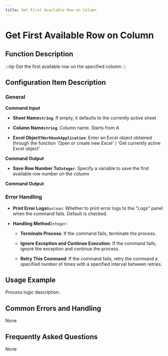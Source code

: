 ```yaml
---
title: Get First Available Row on Column
---
```


# Get First Available Row on Column

## Function Description

:::tip 
Get the first available row on the specified column
:::

## Configuration Item Description

### General

**Command Input**

- **Sheet Name`string`**: If empty, it defaults to the currently active sheet

- **Column Name`string`**: Column name. Starts from A

- **Excel Object`TWorkbookApplication`**: Enter an Excel object obtained through the function 'Open or create new Excel' / 'Get currently active Excel object'


**Command Output**

- **Save Row Number To`Integer`**: Specify a variable to save the first available row number on the column


**Command Output**

### Error Handling

- **Print Error Logs**`Boolean`: Whether to print error logs to the "Logs" panel when the command fails. Default is checked. 

- **Handling Method**`Integer`:

    - **Terminate Process**: If the command fails, terminate the process.

    - **Ignore Exception and Continue Execution**: If the command fails, ignore the exception and continue the process.

    - **Retry This Command**: If the command fails, retry the command a specified number of times with a specified interval between retries.

## Usage Example

Process logic description:

## Common Errors and Handling

None

## Frequently Asked Questions

None

